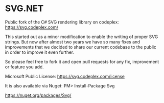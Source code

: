 SVG.NET
=======

Public fork of the C# SVG rendering library on codeplex:
https://svg.codeplex.com/

This started out as a minor modification to enable the writing of proper SVG strings. But now after almost two years we have so many fixes and improvements that we decided to share our current codebase to the public in order to improve it even further.

So please feel free to fork it and open pull requests for any fix, improvement or feature you add.

Microsoft Public License:
https://svg.codeplex.com/license

It is also available via Nuget:
PM> Install-Package Svg

https://nuget.org/packages/Svg/
